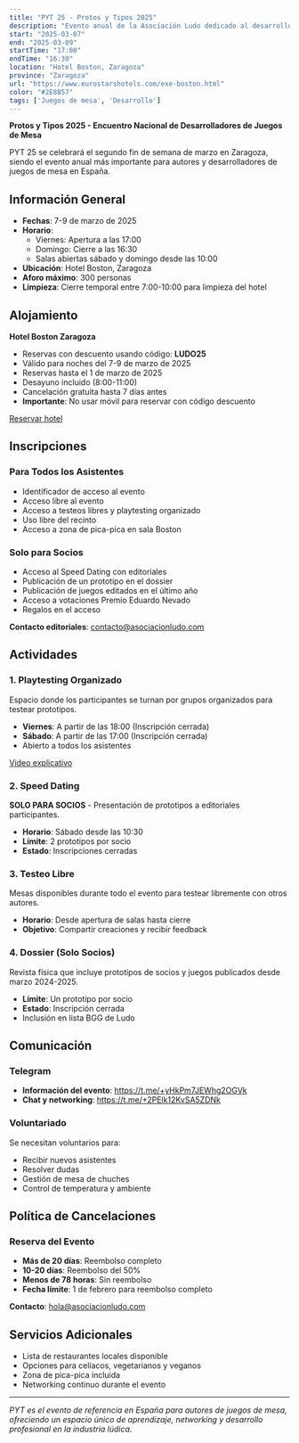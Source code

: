 ```yaml
---
title: "PYT 25 - Protos y Tipos 2025"
description: "Evento anual de la Asociación Ludo dedicado al desarrollo de prototipos de juegos de mesa. Incluye playtesting organizado, speed dating con editoriales, testeo libre y múltiples actividades para autores y desarrolladores de juegos."
start: "2025-03-07"
end: "2025-03-09"
startTime: "17:00"
endTime: "16:30"
location: "Hotel Boston, Zaragoza"
province: "Zaragoza"
url: "https://www.eurostarshotels.com/exe-boston.html"
color: "#2E8B57"
tags: ['Juegos de mesa', 'Desarrollo']
---
```


**Protos y Tipos 2025 - Encuentro Nacional de Desarrolladores de Juegos de Mesa**

PYT 25 se celebrará el segundo fin de semana de marzo en Zaragoza, siendo el evento anual más importante para autores y desarrolladores de juegos de mesa en España.

## Información General

- **Fechas**: 7-9 de marzo de 2025
- **Horario**: 
  - Viernes: Apertura a las 17:00
  - Domingo: Cierre a las 16:30
  - Salas abiertas sábado y domingo desde las 10:00
- **Ubicación**: Hotel Boston, Zaragoza
- **Aforo máximo**: 300 personas
- **Limpieza**: Cierre temporal entre 7:00-10:00 para limpieza del hotel

## Alojamiento

**Hotel Boston Zaragoza**
- Reservas con descuento usando código: **LUDO25**
- Válido para noches del 7-9 de marzo de 2025
- Reservas hasta el 1 de marzo de 2025
- Desayuno incluido (8:00-11:00)
- Cancelación gratuita hasta 7 días antes
- **Importante**: No usar móvil para reservar con código descuento

[Reservar hotel](https://www.eurostarshotels.com/exe-boston.html?referer_code=lb0gg00yx&utm_source=google&utm_medium=business&utm_campaign=lb0gg00yx&id_referer=lb0gg00yx&avail_code=lb0gg00yx)

## Inscripciones

### Para Todos los Asistentes
- Identificador de acceso al evento
- Acceso libre al evento
- Acceso a testeos libres y playtesting organizado
- Uso libre del recinto
- Acceso a zona de pica-pica en sala Boston

### Solo para Socios
- Acceso al Speed Dating con editoriales
- Publicación de un prototipo en el dossier
- Publicación de juegos editados en el último año
- Acceso a votaciones Premio Eduardo Nevado
- Regalos en el acceso

**Contacto editoriales**: contacto@asociacionludo.com

## Actividades

### 1. Playtesting Organizado
Espacio donde los participantes se turnan por grupos organizados para testear prototipos.

- **Viernes**: A partir de las 18:00 (Inscripción cerrada)
- **Sábado**: A partir de las 17:00 (Inscripción cerrada)
- Abierto a todos los asistentes

[Video explicativo](https://www.youtube.com/live/Ba6w8vsD7UM?si=kLVH7MHGK0P7AKA4)

### 2. Speed Dating
**SOLO PARA SOCIOS** - Presentación de prototipos a editoriales participantes.

- **Horario**: Sábado desde las 10:30
- **Límite**: 2 prototipos por socio
- **Estado**: Inscripciones cerradas

### 3. Testeo Libre
Mesas disponibles durante todo el evento para testear libremente con otros autores.

- **Horario**: Desde apertura de salas hasta cierre
- **Objetivo**: Compartir creaciones y recibir feedback

### 4. Dossier (Solo Socios)
Revista física que incluye prototipos de socios y juegos publicados desde marzo 2024-2025.

- **Límite**: Un prototipo por socio
- **Estado**: Inscripción cerrada
- Inclusión en lista BGG de Ludo

## Comunicación

### Telegram
- **Información del evento**: https://t.me/+yHkPm7JEWhg2OGVk
- **Chat y networking**: https://t.me/+2PElk12KvSA5ZDNk

### Voluntariado
Se necesitan voluntarios para:
- Recibir nuevos asistentes
- Resolver dudas
- Gestión de mesa de chuches
- Control de temperatura y ambiente

## Política de Cancelaciones

### Reserva del Evento
- **Más de 20 días**: Reembolso completo
- **10-20 días**: Reembolso del 50%
- **Menos de 78 horas**: Sin reembolso
- **Fecha límite**: 1 de febrero para reembolso completo

**Contacto**: hola@asociacionludo.com

## Servicios Adicionales

- Lista de restaurantes locales disponible
- Opciones para celíacos, vegetarianos y veganos
- Zona de pica-pica incluida
- Networking continuo durante el evento

---

*PYT es el evento de referencia en España para autores de juegos de mesa, ofreciendo un espacio único de aprendizaje, networking y desarrollo profesional en la industria lúdica.*
